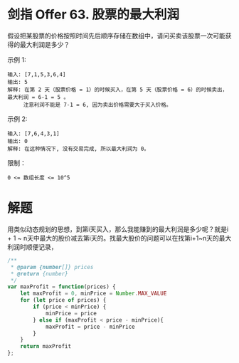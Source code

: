 # 剑指 Offer 63. 股票的最大利润
假设把某股票的价格按照时间先后顺序存储在数组中，请问买卖该股票一次可能获得的最大利润是多少？

 

示例 1:

```
输入: [7,1,5,3,6,4]
输出: 5
解释: 在第 2 天（股票价格 = 1）的时候买入，在第 5 天（股票价格 = 6）的时候卖出，最大利润 = 6-1 = 5 。
     注意利润不能是 7-1 = 6, 因为卖出价格需要大于买入价格。
```

示例 2:

```
输入: [7,6,4,3,1]
输出: 0
解释: 在这种情况下, 没有交易完成, 所以最大利润为 0。
```

限制：
```
0 <= 数组长度 <= 10^5
```
# 解题
用类似动态规划的思想，到第i天买入，那么我能赚到的最大利润是多少呢？就是i + 1 ~ n天中最大的股价减去第i天的。找最大股价的问题可以在找第i+1~n天的最大利润时顺便记录，

```js
/**
 * @param {number[]} prices
 * @return {number}
 */
var maxProfit = function(prices) {
    let maxProfit = 0, minPrice = Number.MAX_VALUE
    for (let price of prices) {
        if (price < minPrice) {
            minPrice = price
        } else if (maxProfit < price - minPrice){
            maxProfit = price - minPrice
        }
    }
    return maxProfit
};
```